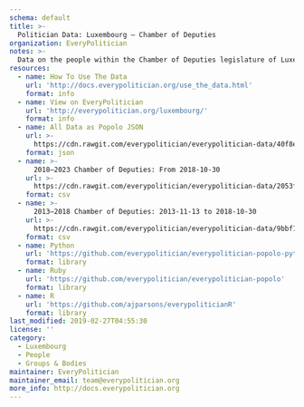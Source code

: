 ```yaml
---
schema: default
title: >-
  Politician Data: Luxembourg — Chamber of Deputies
organization: EveryPolitician
notes: >-
  Data on the people within the Chamber of Deputies legislature of Luxembourg.
resources:
  - name: How To Use The Data
    url: 'http://docs.everypolitician.org/use_the_data.html'
    format: info
  - name: View on EveryPolitician
    url: 'http://everypolitician.org/luxembourg/'
    format: info
  - name: All Data as Popolo JSON
    url: >-
      https://cdn.rawgit.com/everypolitician/everypolitician-data/40f8efe3536313987d012476e7a4e8dd11528ab6/data/Luxembourg/Chamber/ep-popolo-v1.0.json
    format: json
  - name: >-
      2018–2023 Chamber of Deputies: From 2018-10-30
    url: >-
      https://cdn.rawgit.com/everypolitician/everypolitician-data/2053fc09b17ed9fc4e422ac464eff0d0cdcdf191/data/Luxembourg/Chamber/term-2018.csv
    format: csv
  - name: >-
      2013–2018 Chamber of Deputies: 2013-11-13 to 2018-10-30
    url: >-
      https://cdn.rawgit.com/everypolitician/everypolitician-data/9bbf177c2ca50b3f3be28ad19af126f1f7d5a0eb/data/Luxembourg/Chamber/term-2013.csv
    format: csv
  - name: Python
    url: 'https://github.com/everypolitician/everypolitician-popolo-python'
    format: library
  - name: Ruby
    url: 'https://github.com/everypolitician/everypolitician-popolo'
    format: library
  - name: R
    url: 'https://github.com/ajparsons/everypoliticianR'
    format: library
last_modified: 2019-02-27T04:55:30
license: ''
category:
  - Luxembourg
  - People
  - Groups & Bodies
maintainer: EveryPolitician
maintainer_email: team@everypolitician.org
more_info: http://docs.everypolitician.org
---
```

